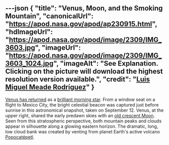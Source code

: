 ---json
{
  "title": "Venus, Moon, and the Smoking Mountain",
  "canonicalUrl": "https://apod.nasa.gov/apod/ap230915.html",
  "hdImageUrl": "https://apod.nasa.gov/apod/image/2309/IMG_3603.jpg",
  "imageUrl": "https://apod.nasa.gov/apod/image/2309/IMG_3603_1024.jpg",
  "imageAlt": "See Explanation. Clicking on the picture will download  the highest resolution version available.",
  "credit": "[Luis Miguel Meade Rodríguez](mailto:%20luismiguelmeade%20at%20hotmail%20dot%20com)"
}
---

[Venus has returned](https://solarsystem.nasa.gov/skywatching/home/) as a [brilliant morning star](https://apod.nasa.gov/apod/ap230826.html). From a window seat on a flight to Mexico City, the bright celestial beacon was captured just before sunrise in this astronomical snapshot, taken on September 12. Venus, at the upper right, shared the early predawn skies with an [old crescent Moon](https://apod.nasa.gov/apod/ap210710.html). Seen from this stratospheric perspective, both mountain peaks and clouds appear in silhouette along a glowing eastern horizon. The dramatic, long, low cloud bank was created by venting from planet Earth's active volcano [Popocatépetl](https://en.wikipedia.org/wiki/Popocat%C3%A9petl).
